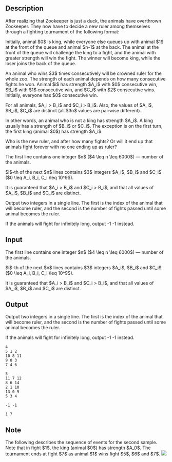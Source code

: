 ## Description

<div><p>After realizing that Zookeeper is just a duck, the animals have overthrown Zookeeper. They now have to decide a new ruler among themselves through a fighting tournament of the following format:</p><p>Initially, animal $0$ is king, while everyone else queues up with animal $1$ at the front of the queue and animal $n-1$ at the back. The animal at the front of the queue will challenge the king to a fight, and the animal with greater strength will win the fight. The winner will become king, while the loser joins the back of the queue.</p><p>An animal who <span class="tex-font-style-bf">wins $3$ times consecutively</span> will be crowned ruler for the whole zoo. The strength of each animal depends on how many consecutive fights he won. Animal $i$ has strength $A_i$ with $0$ consecutive win, $B_i$ with $1$ consecutive win, and $C_i$ with $2$ consecutive wins. Initially, everyone has $0$ consecutive win.</p><p><span class="tex-font-style-bf">For all animals, $A_i &gt; B_i$ and $C_i &gt; B_i$</span>. Also, the values of $A_i$, $B_i$, $C_i$ are <span class="tex-font-style-bf">distinct</span> (all $3n$ values are pairwise different). </p><p>In other words, an animal who is not a king has strength $A_i$. A king usually has a strength of $B_i$ or $C_i$. The exception is on the first turn, the first king (animal $0$) has strength $A_i$.</p><p>Who is the new ruler, and after how many fights? Or will it end up that animals fight forever with no one ending up as ruler?</p></div><div class="input-specification"><p>The first line contains one integer $n$ ($4 \leq n \leq 6000$) — number of the animals. </p><p>$i$-th of the next $n$ lines contains $3$ integers $A_i$, $B_i$ and $C_i$ ($0 \leq A_i, B_i, C_i \leq 10^9$).</p><p>It is guaranteed that $A_i &gt; B_i$ and $C_i &gt; B_i$, and that all values of $A_i$, $B_i$ and $C_i$ are distinct.</p></div><div class="output-specification"><p>Output two integers in a single line. The first is the index of the animal that will become ruler, and the second is the number of fights passed until some animal becomes the ruler.</p><p>If the animals will fight for infinitely long, output <span class="tex-font-style-tt">-1 -1</span> instead.</p></div>

## Input

<p>The first line contains one integer $n$ ($4 \leq n \leq 6000$) — number of the animals. </p><p>$i$-th of the next $n$ lines contains $3$ integers $A_i$, $B_i$ and $C_i$ ($0 \leq A_i, B_i, C_i \leq 10^9$).</p><p>It is guaranteed that $A_i &gt; B_i$ and $C_i &gt; B_i$, and that all values of $A_i$, $B_i$ and $C_i$ are distinct.</p>

## Output

<p>Output two integers in a single line. The first is the index of the animal that will become ruler, and the second is the number of fights passed until some animal becomes the ruler.</p><p>If the animals will fight for infinitely long, output <span class="tex-font-style-tt">-1 -1</span> instead.</p>





```input1
4
5 1 2
10 8 11
9 0 3
7 4 6
```




```input2
5
11 7 12
8 6 14
2 1 10
13 0 9
5 3 4
```




```output1
-1 -1
```




```output2
1 7
```



## Note

<p>The following describes the sequence of events for the second sample. Note that in fight $1$, the king (animal $0$) has strength $A_0$. The tournament ends at fight $7$ as animal $1$ wins fight $5$, $6$ and $7$. <img class="tex-graphics" src="file://E69krL5d.png" style="max-width: 100.0%;max-height: 100.0%;"></p>
